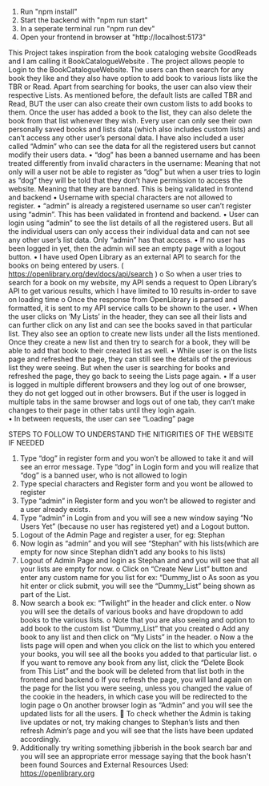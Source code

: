 1. Run "npm install"
2. Start the backend with "npm run start"
3. In a seperate terminal run "npm run dev"
4. Open your frontend in browser at "http://localhost:5173"



This Project takes inspiration from the book cataloging website GoodReads and I am calling it BookCatalogueWebsite .
The project allows people to Login to the BookCatalogueWebsite. The users can then search for any book they like and they also have option to add book to various lists like the TBR or Read. Apart from searching for books, the user can also view their respective Lists. As mentioned before, the default lists are called TBR and Read, BUT the user can also create their own custom lists to add books to them. Once the user has added a book to the list, they can also delete the book from that list whenever they wish.
Every user can only see their own personally saved books and lists data (which also includes custom lists) and can’t access any other user’s personal data. I have also included a user called “Admin” who can see the data for all the registered users but cannot modify their users data.
• “dog” has been a banned username and has been treated differently from invalid characters in the username: Meaning that not only will a user not be able to register as “dog” but when a user tries to login as “dog” they will be told that they don’t have permission to access the website. Meaning that they are banned. This is being validated in frontend and backend
• Username with special characters are not allowed to register.
• “admin” is already a registered username so user can’t register using “admin”. This has been validated in frontend and backend.
• User can login using “admin” to see the list details of all the registered users. But all the individual users can only access their individual data and can not see any other user’s list data. Only “admin” has that access.
• If no user has been logged in yet, then the admin will see an empty page with a logout button.
• I have used Open Library as an external API to search for the books on being entered by users. ( https://openlibrary.org/dev/docs/api/search )
o So when a user tries to search for a book on my website, my API sends a request to Open Library’s API to get various results, which I have limited to 10 results in-order to save on loading time
o Once the response from OpenLibrary is parsed and formatted, it is sent to my API service calls to be shown to the user.
• When the user clicks on ‘My Lists’ in the header, they can see all their lists and can further click on any list and can see the books saved in that particular list. They also see an option to create new lists under all the lists mentioned. Once they create a new list and then try to search for a book, they will be able to add that book to their created list as well.
• While user is on the lists page and refreshed the page, they can still see the details of the previous list they were seeing. But when the user is searching for books and refreshed the page, they go back to seeing the Lists page again.
• If a user is logged in multiple different browsers and they log out of one browser, they do not get logged out in other browsers. But if the user is logged in multiple tabs in the same browser and logs out of one tab, they can’t make changes to their page in other tabs until they login again.  
• In between requests, the user can see “Loading” page

STEPS TO FOLLOW TO UNDERSTAND THE NITIGRITIES OF THE WEBSITE IF NEEDED

1. Type “dog” in register form and you won’t be allowed to take it and will see an error message. Type “dog” in Login form and you will realize that “dog” is a banned user, who is not allowed to login
2. Type special characters and Register form and you wont be allowed to register
3. Type “admin” in Register form and you won’t be allowed to register and a user already exists.
4. Type “admin” in Login from and you will see a new window saying “No Users Yet” (because no user has registered yet) and a Logout button.
5. Logout of the Admin Page and register a user, for eg: Stephan
6. Now login as “admin” and you will see “Stephan” with his lists(which are empty for now since Stephan didn’t add any books to his lists)
7. Logout of Admin Page and login as Stephan and and you will see that all your lists are empty for now.
   o Click on “Create New List” button and enter any custom name for you list for ex: “Dummy_list
   o As soon as you hit enter or click submit, you will see the “Dummy_List” being shown as part of the List.
8. Now search a book ex: “Twilight” in the header and click enter.
   o Now you will see the details of various books and have dropdown to add books to the various lists.
   o Note that you are also seeing and option to add book to the custom list “Dummy_List” that you created
   o Add any book to any list and then click on “My Lists” in the header.
   o Now a the lists page will open and when you click on the list to which you entered your books, you will see all the books you added to that particular list.
   o If you want to remove any book from any list, click the “Delete Book from This List” and the book will be deleted from that list both in the frontend and backend
   o If you refresh the page, you will land again on the page for the list you were seeing, unless you changed the value of the cookie in the headers, in which case you will be redirected to the login page
   o On another browser login as “Admin” and you will see the updated lists for all the users.
    To check whether the Admin is taking live updates or not, try making changes to Stephan’s lists and then refresh Admin’s page and you will see that the lists have been updated accordingly.
9. Additionally try writing something jibberish in the book search bar and you will see an appropriate error message saying that the book hasn't been found
   Sources and External Resources Used:
   https://openlibrary.org
